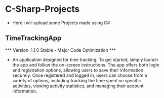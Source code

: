 # C-Sharp-Projects
* Here i will upload some Projects made using C#

## TimeTrackingApp
*** Version: 1.1.0 Stable - Major Code Optimization ***
* An application designed for time tracking. To get started, simply launch the app and follow the on-screen instructions. The app offers both login and registration options, allowing users to save their information securely. Once registered and logged in, users can choose from a variety of options, including tracking the time spent on specific activities, viewing activity statistics, and managing their account information.